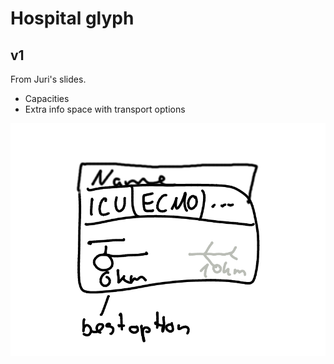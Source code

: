 # Hospital glyph

## v1

From Juri's slides.

* Capacities
* Extra info space with transport options

![](./hospital_glyph.md.7453.png)
